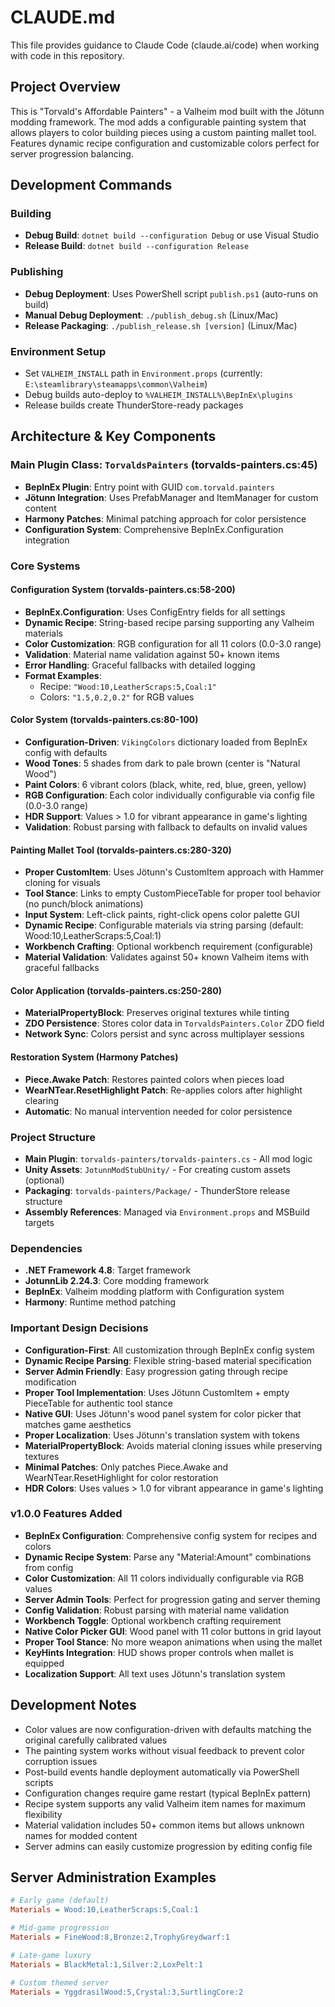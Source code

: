 # CLAUDE.md

This file provides guidance to Claude Code (claude.ai/code) when working with code in this repository.

## Project Overview

This is "Torvald's Affordable Painters" - a Valheim mod built with the Jötunn modding framework. The mod adds a configurable painting system that allows players to color building pieces using a custom painting mallet tool. Features dynamic recipe configuration and customizable colors perfect for server progression balancing.

## Development Commands

### Building
- **Debug Build**: `dotnet build --configuration Debug` or use Visual Studio
- **Release Build**: `dotnet build --configuration Release`

### Publishing
- **Debug Deployment**: Uses PowerShell script `publish.ps1` (auto-runs on build)
- **Manual Debug Deployment**: `./publish_debug.sh` (Linux/Mac) 
- **Release Packaging**: `./publish_release.sh [version]` (Linux/Mac)

### Environment Setup
- Set `VALHEIM_INSTALL` path in `Environment.props` (currently: `E:\steamlibrary\steamapps\common\Valheim`)
- Debug builds auto-deploy to `%VALHEIM_INSTALL%\BepInEx\plugins`
- Release builds create ThunderStore-ready packages

## Architecture & Key Components

### Main Plugin Class: `TorvaldsPainters` (torvalds-painters.cs:45)
- **BepInEx Plugin**: Entry point with GUID `com.torvald.painters`
- **Jötunn Integration**: Uses PrefabManager and ItemManager for custom content
- **Harmony Patches**: Minimal patching approach for color persistence
- **Configuration System**: Comprehensive BepInEx.Configuration integration

### Core Systems

#### Configuration System (torvalds-painters.cs:58-200)
- **BepInEx.Configuration**: Uses ConfigEntry fields for all settings
- **Dynamic Recipe**: String-based recipe parsing supporting any Valheim materials
- **Color Customization**: RGB configuration for all 11 colors (0.0-3.0 range)
- **Validation**: Material name validation against 50+ known items
- **Error Handling**: Graceful fallbacks with detailed logging
- **Format Examples**:
  - Recipe: `"Wood:10,LeatherScraps:5,Coal:1"`
  - Colors: `"1.5,0.2,0.2"` for RGB values

#### Color System (torvalds-painters.cs:80-100)
- **Configuration-Driven**: `VikingColors` dictionary loaded from BepInEx config with defaults
- **Wood Tones**: 5 shades from dark to pale brown (center is "Natural Wood")  
- **Paint Colors**: 6 vibrant colors (black, white, red, blue, green, yellow)
- **RGB Configuration**: Each color individually configurable via config file (0.0-3.0 range)
- **HDR Support**: Values > 1.0 for vibrant appearance in game's lighting
- **Validation**: Robust parsing with fallback to defaults on invalid values

#### Painting Mallet Tool (torvalds-painters.cs:280-320)
- **Proper CustomItem**: Uses Jötunn's CustomItem approach with Hammer cloning for visuals
- **Tool Stance**: Links to empty CustomPieceTable for proper tool behavior (no punch/block animations)
- **Input System**: Left-click paints, right-click opens color palette GUI
- **Dynamic Recipe**: Configurable materials via string parsing (default: Wood:10,LeatherScraps:5,Coal:1)
- **Workbench Crafting**: Optional workbench requirement (configurable)
- **Material Validation**: Validates against 50+ known Valheim items with graceful fallbacks

#### Color Application (torvalds-painters.cs:250-280)
- **MaterialPropertyBlock**: Preserves original textures while tinting
- **ZDO Persistence**: Stores color data in `TorvaldsPainters.Color` ZDO field
- **Network Sync**: Colors persist and sync across multiplayer sessions

#### Restoration System (Harmony Patches)
- **Piece.Awake Patch**: Restores painted colors when pieces load
- **WearNTear.ResetHighlight Patch**: Re-applies colors after highlight clearing
- **Automatic**: No manual intervention needed for color persistence

### Project Structure
- **Main Plugin**: `torvalds-painters/torvalds-painters.cs` - All mod logic
- **Unity Assets**: `JotunnModStubUnity/` - For creating custom assets (optional)
- **Packaging**: `torvalds-painters/Package/` - ThunderStore release structure
- **Assembly References**: Managed via `Environment.props` and MSBuild targets

### Dependencies
- **.NET Framework 4.8**: Target framework
- **JotunnLib 2.24.3**: Core modding framework
- **BepInEx**: Valheim modding platform with Configuration system
- **Harmony**: Runtime method patching

### Important Design Decisions
- **Configuration-First**: All customization through BepInEx config system
- **Dynamic Recipe Parsing**: Flexible string-based material specification
- **Server Admin Friendly**: Easy progression gating through recipe modification
- **Proper Tool Implementation**: Uses Jötunn CustomItem + empty PieceTable for authentic tool stance
- **Native GUI**: Uses Jötunn's wood panel system for color picker that matches game aesthetics
- **Proper Localization**: Uses Jötunn's translation system with tokens
- **MaterialPropertyBlock**: Avoids material cloning issues while preserving textures
- **Minimal Patches**: Only patches Piece.Awake and WearNTear.ResetHighlight for color restoration
- **HDR Colors**: Uses values > 1.0 for vibrant appearance in game's lighting

### v1.0.0 Features Added
- **BepInEx Configuration**: Comprehensive config system for recipes and colors
- **Dynamic Recipe System**: Parse any "Material:Amount" combinations from config
- **Color Customization**: All 11 colors individually configurable via RGB values
- **Server Admin Tools**: Perfect for progression gating and server theming
- **Config Validation**: Robust parsing with material name validation
- **Workbench Toggle**: Optional workbench crafting requirement
- **Native Color Picker GUI**: Wood panel with 11 color buttons in grid layout
- **Proper Tool Stance**: No more weapon animations when using the mallet
- **KeyHints Integration**: HUD shows proper controls when mallet is equipped
- **Localization Support**: All text uses Jötunn's translation system

## Development Notes
- Color values are now configuration-driven with defaults matching the original carefully calibrated values
- The painting system works without visual feedback to prevent color corruption issues
- Post-build events handle deployment automatically via PowerShell scripts
- Configuration changes require game restart (typical BepInEx pattern)
- Recipe system supports any valid Valheim item names for maximum flexibility
- Material validation includes 50+ common items but allows unknown names for modded content
- Server admins can easily customize progression by editing config file

## Server Administration Examples
```ini
# Early game (default)
Materials = Wood:10,LeatherScraps:5,Coal:1

# Mid-game progression 
Materials = FineWood:8,Bronze:2,TrophyGreydwarf:1

# Late-game luxury
Materials = BlackMetal:1,Silver:2,LoxPelt:1

# Custom themed server
Materials = YggdrasilWood:5,Crystal:3,SurtlingCore:2
```